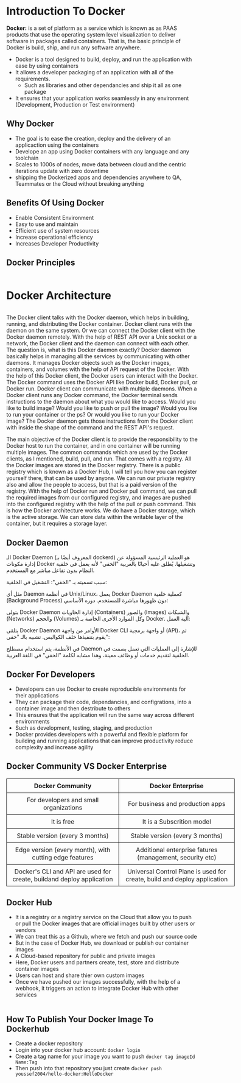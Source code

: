 # Introduction To Docker

<b>Docker:</b> is a set of platform as a service which is known as as PAAS products that use the operating system level visualization to deliver software in packages called containers. That is, the basic principle of Docker is build, ship, and run any software anywhere.

  * Docker is a tool designed to build, deploy, and run the application with ease by using containers
  * It allows a developer packaging of an application with all of the requirements.
    * Such as libraries and other dependancies and ship it all as one package
  * It ensures that your application works seamlessly in any environment (Development, Production or Test environment)

## Why Docker

  * The goal is to ease the creation, deploy and the delivery of an applicaction using the containers
  * Develope an app using Docker containers with any language and any toolchain
  * Scales to 1000s of nodes, move data between cloud and the centric iterations update with zero downtime
  * shipping the Dockerized apps and dependencies anywhere to QA, Teammates or the Cloud without breaking anything

## Benefits Of Using Docker

  * Enable Consistent Environment
  * Easy to use and maintain
  * Efficient use of system resources
  * Increase operational efficiency
  * Increases Developer Productivity

## Docker Principles

<img src="https://miro.medium.com/v2/resize:fit:1400/1*E8dSDBHVNSzj-yIRMwQtHQ.png" alt=""/>

# Docker Architecture

<img src="https://media.geeksforgeeks.org/wp-content/uploads/20221205115118/Architecture-of-Docker.png" alt=""/>

The Docker client talks with the Docker daemon, which helps in building, running, and distributing the Docker container. Docker client runs with the daemon on the same system. Or we can connect the Docker client with the Docker daemon remotely. With the help of REST API over a Unix socket or a network, the Docker client and the daemon can connect with each other. The question is, what is this Docker daemon exactly? Docker daemon basically helps in managing all the services by communicating with other daemons. It manages Docker objects such as the Docker images, containers, and volumes with the help of API request of the Docker. With the help of this Docker client, the Docker users can interact with the Docker. The Docker command uses the Docker API like Docker build, Docker pull, or Docker run. Docker client can communicate with multiple daemons. When a Docker client runs any Docker command, the Docker terminal sends instructions to the daemon about what you would like to access. Would you like to build image? Would you like to push or pull the image? Would you like to run your container or the ps? Or would you like to run your Docker image? The Docker daemon gets those instructions from the Docker client with inside the shape of the command and the REST API's request. 

The main objective of the Docker client is to provide the responsibility to the Docker host to run the container, and in one container will be running multiple images. The common commands which are used by the Docker clients, as I mentioned, build, pull, and run. That comes with a registry. All the Docker images are stored in the Docker registry. There is a public registry which is known as a Docker Hub, I will tell you how you can register yourself there, that can be used by anyone. We can run our private registry also and allow the people to access, but that is a paid version of the registry. With the help of Docker run and Docker pull command, we can pull the required images from our configured registry, and images are pushed into the configured registry with the help of the pull or push command. This is how the Docker architecture works. We do have a Docker storage, which is the active storage. We can store data within the writable layer of the container, but it requires a storage layer.

## Docker Daemon

الـ Docker Daemon (المعروف أيضًا بـ dockerd) هو العملية الرئيسية المسؤولة عن إدارة مكونات Docker وتشغيلها. يُطلق عليه أحيانًا بالعربية "الخفي" لأنه يعمل في خلفية النظام بدون تفاعل مباشر مع المستخدم.

سبب تسميته بـ "الخفي":
التشغيل في الخلفية:

مثل أي Daemon في أنظمة Unix/Linux، يعمل Docker Daemon كعملية خلفية (Background Process) دون ظهورها مباشرة للمستخدم.
دوره الأساسي:

يتولى Docker Daemon إدارة الحاويات (Containers) والصور (Images) والشبكات (Networks) والحجم (Volumes) وكل الموارد الأخرى الخاصة بـ Docker.
آلية العمل:

يتلقى Docker Daemon الأوامر من واجهة Docker CLI أو واجهة برمجية (API)، ثم يقوم بتنفيذها خلف الكواليس.
تشبيه بالـ "خفي":

في الأنظمة، يتم استخدام مصطلح Daemon للإشارة إلى العمليات التي تعمل بصمت في الخلفية لتقديم خدمات أو وظائف معينة، وهذا مشابه لكلمة "الخفي" في اللغة العربية.

## Docker For Developers

  * Developers can use Docker to create reproducible environments for their applications
  * They can package their code, dependancies, and configrations, into a container image and then destribute to others
  * This ensures that the application will run the same way across different environments
  * Such as development, testing, staging, and production
  * Docker provides developers with a powerful and flexible platform for building and running applications that can improve productivity reduce complexity and increase agility

## Docker Community VS Docker Enterprise

<table style="width: 50%; border-collapse: collapse; margin: 20px auto; min-width:600px">
    <thead>
        <tr>
            <th style="border: 1px solid #000; padding: 8px; text-align: center;">Docker Community</th>
            <th style="border: 1px solid #000; padding: 8px; text-align: center;">Docker Enterprise</th>
        </tr>
    </thead>
    <tbody>
        <tr>
            <td style="border: 1px solid #000; padding: 8px; text-align: center;">For developers and small organizations</td>  
            <td style="border: 1px solid #000; padding: 8px; text-align: center;">For business and production apps</td>  
        </tr>
        <tr>
            <td style="border: 1px solid #000; padding: 8px; text-align: center;">It is free</td>
            <td style="border: 1px solid #000; padding: 8px; text-align: center;">It is a Subscrition model</td>
        </tr>
        <tr>
            <td style="border: 1px solid #000; padding: 8px; text-align: center;">Stable version (every 3 months)</td>
            <td style="border: 1px solid #000; padding: 8px; text-align: center;">Stable version (every 3 months)</td>
        </tr>
        <tr>
            <td style="border: 1px solid #000; padding: 8px; text-align: center;">Edge version (every month), with cutting edge features</td>
            <td style="border: 1px solid #000; padding: 8px; text-align: center;">Additional enterprise fatures (management, security etc)</td>
        </tr>
        <tr>
            <td style="border: 1px solid #000; padding: 8px; text-align: center;">Docker's CLI and API are used for create, buildand deploy application</td>
            <td style="border: 1px solid #000; padding: 8px; text-align: center;">Universal Control Plane is used for create, build and deploy application</td>
        </tr>
    </tbody>
</table>

## Docker Hub

  * It is a registry or a registry service on the Cloud that allow you to push or pull the Docker images that are official images built by other users or vendors
  * We can treat this as a Github, where we fetch and push our source code
  * But in the case of Docker Hub, we download or publish our container images
  * A Cloud-based repository for public and private images
  * Here, Docker users and partners create, test, store and distribute container images
  * Users can host and share thier own custom images
  * Once we have pushed our images successfully, with the help of a webhook, it triggers an action to integrate Docker Hub with other services

<img src="https://k21academy.com/wp-content/uploads/2021/03/Screenshot-from-2021-03-26-11-01-09.png" alt=""/>

## How To Publish Your Docker Image To Dockerhub

  * Create a docker repository
  * Login into your docker hub account: `docker login`
  * Create a tag name for your image you want to push `docker tag imageId Name:Tag`
  * Then push into that repository you just create d`ocker push youssef2004/hello-docker:HelloDocker`
